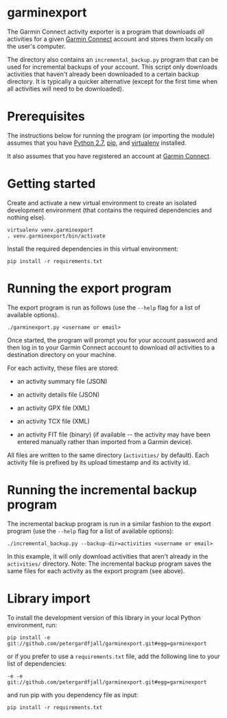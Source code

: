 garminexport
============
The Garmin Connect activity exporter is a program that downloads *all* 
activities for a given [Garmin Connect](http://connect.garmin.com/) 
account and stores them locally on the user's computer.

The directory also contains an ``incremental_backup.py`` program that can be
used for incremental backups of your account. This script only downloads
activities that haven't already been downloaded to a certain backup directory.
It is typically a quicker alternative (except for the first time when all
activities will need to be downloaded).


Prerequisites
=============
The instructions below for running the program (or importing the module)
assumes that you have [Python 2.7](https://www.python.org/download/releases/2.7/),
[pip](http://pip.readthedocs.org/en/latest/installing.html), and [virtualenv](http://virtualenv.readthedocs.org/en/latest/virtualenv.html#installation) installed.

It also assumes that you have registered an account at 
[Garmin Connect](http://connect.garmin.com/).


Getting started
===============
Create and activate a new virtual environment to create an isolated development
environment (that contains the required dependencies and nothing else).

    virtualenv venv.garminexport
    . venv.garminexport/bin/activate

Install the required dependencies in this virtual environment:

    pip install -r requirements.txt


Running the export program
==========================
The export program is run as follows (use the ``--help`` flag for a list of
available options).

    ./garminexport.py <username or email>

Once started, the program will prompt you for your account password and then
log in to your Garmin Connect account to download *all* activities to a 
destination directory on your machine.

For each activity, these files are stored: 

  -   an activity summary file (JSON)
    
  -   an activity details file (JSON)

  -   an activity GPX file (XML)

  -   an activity TCX file (XML)

  -   an activity FIT file (binary) (if available -- the activity may have
      been entered manually rather than imported from a Garmin device).

All files are written to the same directory (``activities/`` by default).
Each activity file is prefixed by its upload timestamp and its 
activity id.


Running the incremental backup program
======================================
The incremental backup program is run in a similar fashion to the export 
program (use the ``--help`` flag for a list of available options):

    ./incremental_backup.py --backup-dir=activities <username or email>

In this example, it will only download activities that aren't already in
the ``activities/`` directory. Note: The incremental backup program saves
the same files for each activity as the export program (see above).


Library import
==============
To install the development version of this library in your local Python 
environment, run:

  `pip install -e git://github.com/petergardfjall/garminexport.git#egg=garminexport`

or if you prefer to use a `requirements.txt` file, add the following line
to your list of dependencies:

  `-e -e git://github.com/petergardfjall/garminexport.git#egg=garminexport`

and run pip with you dependency file as input:

  `pip install -r requirements.txt`
